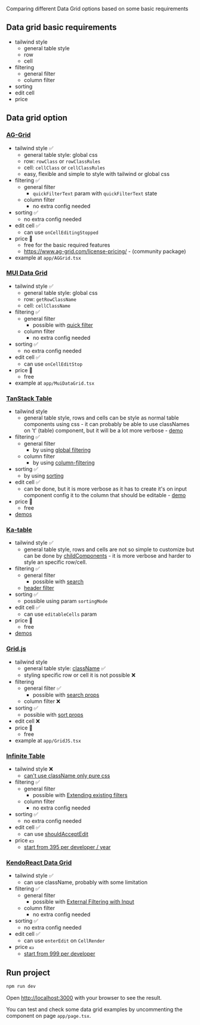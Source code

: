 Comparing different Data Grid options based on some basic requirements

## Data grid basic requirements

- tailwind style
  - general table style
  - row
  - cell
- filtering
  - general filter
  - column filter
- sorting
- edit cell
- price

## Data grid option

### [AG-Grid](https://www.ag-grid.com/react-data-grid/getting-started/)
- tailwind style ✅
  - general table style: global css
  - row: `rowClass` or `rowClassRules`
  - cell: `cellClass` or `cellClassRules`
  - easy, flexible and simple to style with tailwind or global css
- filtering ✅
  - general filter
    - `quickFilterText` param with `quickFilterText` state
  - column filter
    - no extra config needed
- sorting ✅
  - no extra config needed
- edit cell ✅
  - can use `onCellEditingStopped`
- price 🎁
  - free for the basic required features
  - https://www.ag-grid.com/license-pricing/ - (community package)
- example at `app/AGGrid.tsx`

### [MUI Data Grid](https://mui.com/x/react-data-grid/)
- tailwind style ✅
  - general table style: global css
  - row: `getRowClassName`
  - cell: `cellClassName`
- filtering ✅
  - general filter
    - possible with [quick filter](https://mui.com/x/react-data-grid/filtering/quick-filter/)
  - column filter
    - no extra config needed
- sorting ✅
  - no extra config needed
- edit cell ✅
  - can use `onCellEditStop`
- price 🎁
  - free
- example at `app/MuiDataGrid.tsx`

### [TanStack Table](https://tanstack.com/table/latest)
- tailwind style 
  - general table style, rows and cells can be style as normal table components using css - it can probably be able to use classNames on 't' (table) component, but it will be a lot more verbose - [demo](https://tanstack.com/table/latest/docs/framework/react/examples/bootstrap)
- filtering ✅
  - general filter
    - by using [global filtering](https://tanstack.com/table/latest/docs/api/features/global-filtering)
  - column filter
    - by using [column-filtering](https://tanstack.com/table/latest/docs/guide/column-filtering)
- sorting ✅
  - by using [sorting](https://tanstack.com/table/latest/docs/api/features/sorting)
- edit cell ✅
  - can be done, but it is more verbose as it has to create it's on input component config it to the column that should be editable - [demo](https://tanstack.com/table/latest/docs/framework/react/examples/editable-data)
- price 🎁
  - free
- [demos](https://tanstack.com/table/latest/docs/framework/react/examples/basic)

### [Ka-table](https://ka-table.com/)
- tailwind style ✅
  - general table style, rows and cells are not so simple to customize but can be done by [childComponents](https://ka-table.com/docs_ui.html#child-components) - it is more verbose and harder to style an specific row/cell.
- filtering ✅
  - general filter
    - possible with [search](https://komarovalexander.github.io/ka-table/#/search)
  - [header filter](https://komarovalexander.github.io/ka-table/#/header-filter)
- sorting ✅
  - possible using param `sortingMode`
- edit cell ✅
  - can use `editableCells` param
- price 🎁
  - free
- [demos](https://komarovalexander.github.io/ka-table/#/overview)

### [Grid.js](https://gridjs.io/)
- tailwind style
  - general table style: [className](https://gridjs.io/docs/config/className) ✅
  - styling specific row or cell it is not possible ❌
- filtering
  - general filter ✅
    - possible with [search props](https://gridjs.io/docs/examples/search)
  - column filter ❌
- sorting ✅
  - possible with [sort props](https://gridjs.io/docs/examples/sorting)
- edit cell ❌
- price 🎁
  - free
- example at `app/GridJS.tsx`

### [Infinite Table](https://infinite-table.com/docs)
- tailwind style ❌
  - [can't use className only pure css](https://infinite-table.com/docs/learn/theming)
- filtering ✅
  - general filter
    - possible with [Extending existing filters](https://infinite-table.com/docs/learn/filtering/extending-existing-filters)
  - column filter
    - no extra config needed
- sorting ✅
  - no extra config needed
- edit cell ✅
  - can use [shouldAcceptEdit](https://infinite-table.com/docs/learn/editing/overview#finishing-an-edit)
- price 💶
  - [start from 395 per developer / year](https://infinite-table.com/pricing)

### [KendoReact Data Grid](https://www.telerik.com/kendo-react-ui/components/grid/)
- tailwind style ✅
  - can use className, probably with some limitation
- filtering ✅
  - general filter
    - possible with [External Filtering with Input](https://www.telerik.com/kendo-react-ui/components/grid/filtering/#toc-external-filtering-with-input)
  - column filter
    - no extra config needed
- sorting ✅
  - no extra config needed
- edit cell ✅
  - can use `enterEdit` on `CellRender`
- price 💶
  - [start from 999 per developer](https://www.telerik.com/kendo-react-ui/pricing)

## Run project

```bash
npm run dev
```

Open [http://localhost:3000](http://localhost:3000) with your browser to see the result.

You can test and check some data grid examples by uncommenting the component on page `app/page.tsx`.
